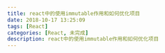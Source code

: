 ```yaml
---
title: react中的使用immutable作用和如何优化项目
date: 2018-10-17 13:25:09
tags: [React]
categories: [React, 未完成]
description: react中的使用immutable作用和如何优化项目
---
```

